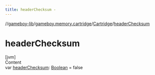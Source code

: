 ```yaml
---
title: headerChecksum -
---
```

//[gameboy-lib](../../index.md)/[gameboy.memory.cartridge](../index.md)/[Cartridge](index.md)/[headerChecksum](header-checksum.md)



# headerChecksum  
[jvm]  
Content  
var [headerChecksum](header-checksum.md): [Boolean](https://kotlinlang.org/api/latest/jvm/stdlib/kotlin/-boolean/index.html) = false  



